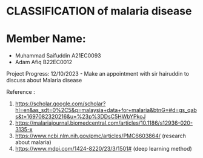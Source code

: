 # CLASSIFICATION of malaria disease

# Member Name:
- Muhammad Saifuddin A21EC0093
- Adam Afiq B22EC0012

Project Progress:
12/10/2023 - Make an appointment with sir hairuddin to discuss about Malaria disease 

Reference : 
1. https://scholar.google.com/scholar?hl=en&as_sdt=0%2C5&q=malaysia+data+for+malaria&btnG=#d=gs_qabs&t=1697082320216&u=%23p%3DDsC5HWbYPkoJ
2. https://malariajournal.biomedcentral.com/articles/10.1186/s12936-020-3135-x
3. https://www.ncbi.nlm.nih.gov/pmc/articles/PMC6603864/ (research about malaria)
4. https://www.mdpi.com/1424-8220/23/3/1501# (deep learning method)
